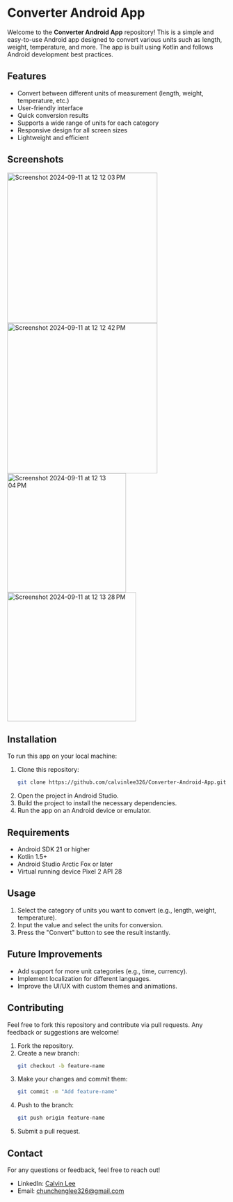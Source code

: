 
# Converter Android App

Welcome to the **Converter Android App** repository! This is a simple and easy-to-use Android app designed to convert various units such as length, weight, temperature, and more. The app is built using Kotlin and follows Android development best practices.

## Features

- Convert between different units of measurement (length, weight, temperature, etc.)
- User-friendly interface
- Quick conversion results
- Supports a wide range of units for each category
- Responsive design for all screen sizes
- Lightweight and efficient

## Screenshots
<img width="345" alt="Screenshot 2024-09-11 at 12 12 03 PM" src="https://github.com/user-attachments/assets/f500ae5f-435c-4c0d-b976-a2a377c405a3">

<img width="345" alt="Screenshot 2024-09-11 at 12 12 42 PM" src="https://github.com/user-attachments/assets/203af25c-81c5-44c8-819f-868a7916f80c">

<img width="273" alt="Screenshot 2024-09-11 at 12 13 04 PM" src="https://github.com/user-attachments/assets/c51436e9-fd9e-4aa7-98ed-b795e643da8e">

<img width="296" alt="Screenshot 2024-09-11 at 12 13 28 PM" src="https://github.com/user-attachments/assets/157f097e-d4be-402a-a1f0-af9e214d44b3">

## Installation

To run this app on your local machine:

1. Clone this repository:
   ```bash
   git clone https://github.com/calvinlee326/Converter-Android-App.git
   ```
2. Open the project in Android Studio.
3. Build the project to install the necessary dependencies.
4. Run the app on an Android device or emulator.

## Requirements

- Android SDK 21 or higher
- Kotlin 1.5+
- Android Studio Arctic Fox or later
- Virtual running device Pixel 2 API 28

## Usage

1. Select the category of units you want to convert (e.g., length, weight, temperature).
2. Input the value and select the units for conversion.
3. Press the "Convert" button to see the result instantly.

## Future Improvements

- Add support for more unit categories (e.g., time, currency).
- Implement localization for different languages.
- Improve the UI/UX with custom themes and animations.

## Contributing

Feel free to fork this repository and contribute via pull requests. Any feedback or suggestions are welcome!

1. Fork the repository.
2. Create a new branch:
   ```bash
   git checkout -b feature-name
   ```
3. Make your changes and commit them:
   ```bash
   git commit -m "Add feature-name"
   ```
4. Push to the branch:
   ```bash
   git push origin feature-name
   ```
5. Submit a pull request.

## Contact

For any questions or feedback, feel free to reach out!

- LinkedIn: [Calvin Lee](https://www.linkedin.com/in/chunchenglee326/)
- Email: chunchenglee326@gmail.com
